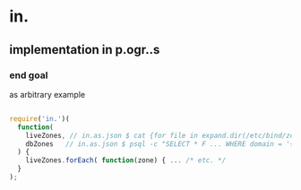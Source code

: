 # in.

## implementation in p.ogr..s

### end goal

as arbitrary example

```javascript

require('in.')(
  function(
    liveZones, // in.as.json $ cat {for file in expand.dir(/etc/bind/zones/db.*)} | zone2json
    dbZones   // in.as.json $ psql -c "SELECT * F ... WHERE domain = '{for .domain in expand(liveZones)}' | psql2json"
  ) {
    liveZones.forEach( function(zone) { ... /* etc. */
  }
);

```
